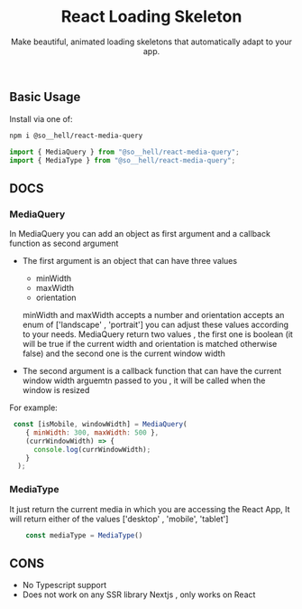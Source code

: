 <div align="center">
    <h1 align="center">React Loading Skeleton</h1>
    <p align="center">
        Make beautiful, animated loading skeletons that automatically adapt to your app.
    </p>
    <br/>
  
</div>

## Basic Usage

Install via one of:

```bash
npm i @so__hell/react-media-query
```

```jsx
import { MediaQuery } from "@so__hell/react-media-query";
import { MediaType } from "@so__hell/react-media-query";
```

## DOCS

### MediaQuery

In MediaQuery you can add an object as first argument and a callback function as second argument
- The first argument is an object that can have three values

  * minWidth
  * maxWidth
  * orientation

  minWidth and maxWidth accepts a number and orientation accepts an enum of ['landscape' , 'portrait']
  you can adjust these values according to your needs.
  MediaQuery return two values , the first one is boolean (it will be true if the current width and orientation is matched otherwise false) and the second
  one is the current window width

- The second argument is a callback function that can have the current window width arguemtn passed to you , it will be called when the window is resized

For example:

```jsx
 const [isMobile, windowWidth] = MediaQuery(
    { minWidth: 300, maxWidth: 500 },
    (currWindowWidth) => {
      console.log(currWindowWidth);
    }
  );
```





### MediaType
It just return the current media in which you are accessing the React App, It will return either of the values ['desktop' , 'mobile', 'tablet']

```jsx
    const mediaType = MediaType()
```

## CONS
* No Typescript support
* Does not work on any SSR library Nextjs , only works on React


